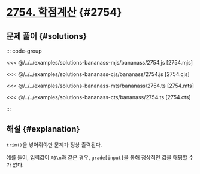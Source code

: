 # [2754. 학점계산](https://www.acmicpc.net/problem/2754) {#2754}

<!-- @include: @/shared/wip.ko.md -->

## 문제 풀이 {#solutions}

::: code-group

<<< @/../../examples/solutions-bananass-mjs/bananass/2754.js [2754.mjs]

<<< @/../../examples/solutions-bananass-cjs/bananass/2754.js [2754.cjs]

<<< @/../../examples/solutions-bananass-mts/bananass/2754.ts [2754.mts]

<<< @/../../examples/solutions-bananass-cts/bananass/2754.ts [2754.cts]

:::

## 해설 {#explanation}

`trim()`을 넣어줘야만 문제가 정상 출력된다.

예를 들어, 입력값이 `A0\n`과 같은 경우, `grade[input]`을 통해 정상적인 값을 매핑할 수가 없다.
